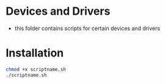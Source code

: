 # Devices and Drivers

- this folder contains scripts for certain devices and drivers

# Installation

```sh
chmod +x scriptname.sh
./scriptname.sh
```
